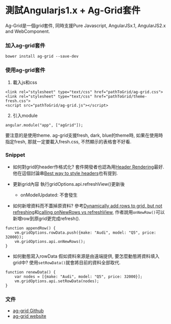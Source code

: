 ﻿# 測試Angularjs1.x + Ag-Grid套件
Ag-Grid是一個grid套件, 同時支援Pure Javascript, AngularJSx.1, AngularJS2.x and WebComponent.

### 加入ag-grid套件
`bower install ag-grid --save-dev`

### 使用ag-grid套件
1. 載入js和css
```
<link rel="stylesheet" type="text/css" href="pathToGrid/ag-grid.css">
<link rel="stylesheet" type="text/css" href="pathToGrid/theme-fresh.css">
<script src="pathToGrid/ag-grid.js"></script>
```

2. 引入module 
```
angular.module("app", ["agGrid"]);
```

要注意的是使用theme. ag-grid支援fresh, dark, blue的theme時, 如果在使用時指定fresh, 那就一定要載入fresh.css, 不然顯示的表格會不好看.

### Snippet

* 如何對grid的header作格式化?
套件開發者也認為用[Header Rendering](http://www.ag-grid.com/angular-grid-header-rendering/index.php)最好. 他在這個討論串[Best way to style headers](http://www.ag-grid.com/forum/showthread.php?tid=2474&pid=3785)也有提到.

* 更新grid內容
執行gridOptions.api.refreshView()更新後
   * onModelUpdated: 不會發生
   
* 如何新增資料而不蓋掉原資料?
參考[Dynamically add rows to grid, but not refreshing](http://www.ag-grid.com/forum/showthread.php?tid=2339)和[calling onNewRows vs refreshView](http://www.ag-grid.com/forum/showthread.php?tid=2558), 作者說用`onNewRow()`可以新增row到原grid更完成refresh().
```
function appendRow() {
    vm.gridOptions.rowData.push({make: "Audi", model: "Q5", price: 32000});
    vm.gridOptions.api.onNewRows();
}
```

* 如何動態寫入rowData
假如資料來源是由遠端提供, 要怎麼動態將資料填入grid中? 使用`setRowData()`就會將目前的資料全部取代.
```
function renewData() {
    var nodes = [{make: "Audi", model: "Q5", price: 32000}];
    vm.gridOptions.api.setRowData(nodes);
}
```


### 文件
* [ag-grid Github](https://github.com/ceolter/ag-grid)
* [ag-grid website](http://www.ag-grid.com/)